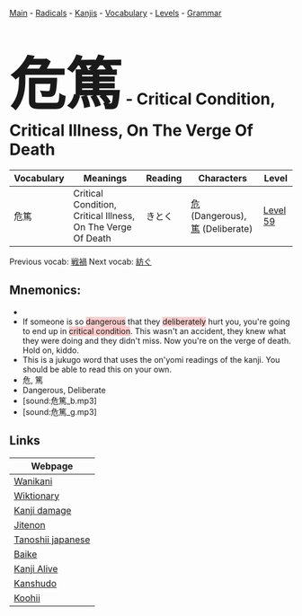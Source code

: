 <style> bigfont {font-size: 100px}</style>
[Main](../README.md) -
[Radicals](../radicals.md) -
[Kanjis](../kanjis.md) -
[Vocabulary](../vocabulary.md) -
[Levels](../levels.md) -
[Grammar](../grammar.md)
# <bigfont> 危篤</bigfont> - Critical Condition, Critical Illness, On The Verge Of Death 

| Vocabulary | Meanings | Reading | Characters | Level |
| --- | --- | --- | --- | --- |
| 危篤 | Critical Condition, Critical Illness, On The Verge Of Death | きとく |  [危](../kanjis/危.md) (Dangerous), [篤](../kanjis/篤.md) (Deliberate) | [Level 59](../levels/wk_level59.md) |

Previous vocab: [戦禍](戦禍.md) Next vocab: [紡ぐ](紡ぐ.md) 

## Mnemonics:

* 
* If someone is so <span style="background-color:#ffcccb"> dangerous</span> that they <span style="background-color:#ffcccb"> deliberately</span> hurt you, you're going to end up in <span style="background-color:#ffcccb"> critical condition</span>. This wasn't an accident, they knew what they were doing and they didn't miss. Now you're on the verge of death. Hold on, kiddo.
* This is a jukugo word that uses the on'yomi readings of the kanji. You should be able to read this on your own.
* 危, 篤
* Dangerous, Deliberate
* [sound:危篤_b.mp3]
* [sound:危篤_g.mp3]


## Links 

| Webpage |
| --- |
| [Wanikani          ](https://www.wanikani.com/kanji/危篤) |
| [Wiktionary        ](https://en.wiktionary.org/wiki/危篤) |
| [Kanji damage      ](http://www.kanjidamage.com/kanji/search?utf8=✓&q=危篤) |
| [Jitenon           ](https://jitenon.com/kanji/危篤) |
| [Tanoshii japanese ](https://www.tanoshiijapanese.com/dictionary/kanji.cfm?k=危篤) |
| [Baike             ](https://baike.baidu.com/item/危篤) |
| [Kanji Alive       ](https://app.kanjialive.com/危篤) |
| [Kanshudo          ](https://www.kanshudo.com/searchmn?q=危篤) |
| [Koohii            ](https://kanji.koohii.com/study/kanji/危篤) |
